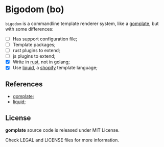 # Bigodom (bo)

`bigodom` is a commandline template renderer system, like a [gomplate], but with some differences:

- [ ] Has support configuration file;
- [ ] Template packages;
- [ ] rust plugins to extend;
- [ ] js plugins to extend;
- [x] Write in [rust], not in golang;
- [x] Use [liquid], a [shopify] template language;

## References

- [gomplate];
- [liquid];

## License

**gomplate** source code is released under MIT License.

Check LEGAL and LICENSE files for more information.

[gomplate]: https://docs.gomplate.ca
[liquid]: https://shopify.github.io/liquid/
[rust]: https://rust-lang.org
[shopify]: https://www.shopify.com
